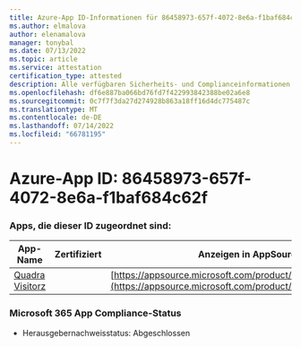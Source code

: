 ```yaml
---
title: Azure-App ID-Informationen für 86458973-657f-4072-8e6a-f1baf684c62f
ms.author: elmalova
author: elenamalova
manager: tonybal
ms.date: 07/13/2022
ms.topic: article
ms.service: attestation
certification_type: attested
description: Alle verfügbaren Sicherheits- und Complianceinformationen für 86458973-657f-4072-8e6a-f1baf684c62f.
ms.openlocfilehash: df6e887ba066bd76fd7f422993842388be02a6e8
ms.sourcegitcommit: 0c7f7f3da27d274928b863a18ff16d4dc775487c
ms.translationtype: MT
ms.contentlocale: de-DE
ms.lasthandoff: 07/14/2022
ms.locfileid: "66781195"
---
```

# <a name="azure-app-id-86458973-657f-4072-8e6a-f1baf684c62f"></a>Azure-App ID: 86458973-657f-4072-8e6a-f1baf684c62f


### <a name="apps-associated-with-this-id"></a>Apps, die dieser ID zugeordnet sind:
| **App-Name** | **Zertifiziert** | **Anzeigen in AppSource** |
|--------------|---------------|-----------------------|
| [Quadra Visitorz](../forward/WA200004199.md) |  | [https://appsource.microsoft.com/product/office/WA200004199](https://appsource.microsoft.com/product/office/WA200004199) |

### <a name="microsoft-365-app-compliance-status"></a>Microsoft 365 App Compliance-Status
- Herausgebernachweisstatus: Abgeschlossen
